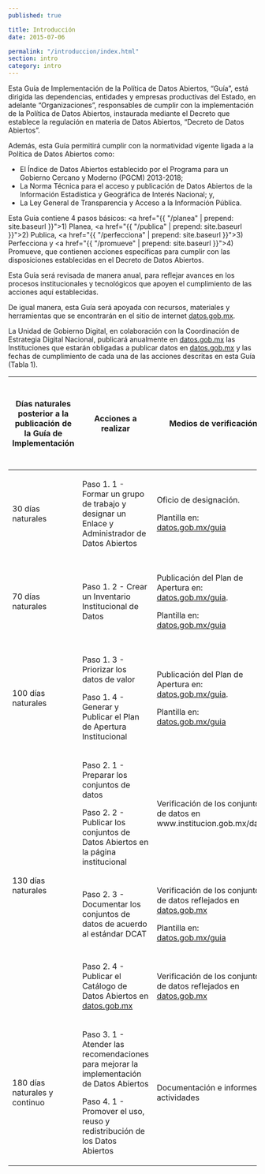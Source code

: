 ```yaml
---
published: true

title: Introducción
date: 2015-07-06

permalink: "/introduccion/index.html"
section: intro
category: intro
---
```


Esta Guía de Implementación de la Política de Datos Abiertos, “Guía”, está dirigida las dependencias, entidades y empresas productivas del Estado, en adelante “Organizaciones”, responsables de cumplir con la implementación de la Política de Datos Abiertos, instaurada mediante el Decreto que establece la regulación en materia de Datos Abiertos, “Decreto de Datos Abiertos”.

Además, esta Guía permitirá cumplir con la normatividad vigente ligada a la Política de Datos Abiertos como:

- El Índice de Datos Abiertos establecido por el Programa para un Gobierno Cercano y Moderno (PGCM) 2013-2018;
- La Norma Técnica para el acceso y publicación de Datos Abiertos de la Información Estadística y Geográfica de Interés Nacional; y,
- La Ley General de Transparencia y Acceso a la Información Pública.

Esta Guía contiene 4 pasos básicos: <a href="{{ "/planea" | prepend: site.baseurl }}">1) Planea</a>, <a href="{{ "/publica" | prepend: site.baseurl }}">2) Publica</a>, <a href="{{ "/perfecciona" | prepend: site.baseurl }}">3) Perfecciona</a> y <a href="{{ "/promueve" | prepend: site.baseurl }}">4) Promueve</a>, que contienen acciones específicas para cumplir con las disposiciones establecidas en el Decreto de Datos Abiertos.

Esta Guía será revisada de manera anual, para reflejar avances en los procesos institucionales y tecnológicos que apoyen el cumplimiento de las acciones aquí establecidas.

De igual manera, esta Guía será apoyada con recursos, materiales y herramientas que se encontrarán en el sitio de internet <a href="http://datos.gob.mx" target="_blank">datos.gob.mx</a>.

La Unidad de Gobierno Digital, en colaboración con la Coordinación de Estrategia Digital Nacional, publicará anualmente en <a href="http://datos.gob.mx" target="_blank">datos.gob.mx</a> las Instituciones que estarán obligadas a publicar datos en <a href="http://datos.gob.mx" target="_blank">datos.gob.mx</a> y las fechas de cumplimiento de cada una de las acciones descritas en esta Guía (Tabla 1).

<table>
    <thead>
        <tr>
            <th>Días naturales posterior a la publicación de la Guía de Implementación</th>
            <th>Acciones a realizar</th>
            <th>Medios de verificación</th>
            <th>Cumplimiento normativo del "Decreto de Datos Abiertos" y el Índice de Datos Abiertos del PGCM</th>
        </tr>
    </thead>
    <tbody>
        <tr>
            <td><p>30 días naturales</p></td>
            <td><p>Paso 1. 1 - Formar un grupo de trabajo y designar un Enlace y Administrador de Datos Abiertos</p></td>
            <td><p>Oficio de designación.</p><p>Plantilla en: <a href="http://datos.gob.mx/guia">datos.gob.mx/guia</a></p></td>
            <td><p>Decreto de Datos Abiertos e Índice de Datos Abiertos del PGCM</p></td>
        </tr>
        <tr>
            <td><p>70 días naturales</p></td>
            <td><p>Paso 1. 2 - Crear un Inventario Institucional de Datos</p></td>
            <td><p>Publicación del Plan de Apertura en: <a href="http://datos.gob.mx/guia">datos.gob.mx/guia</a>.</p><p>Plantilla en: <a href="http://datos.gob.mx/guia">datos.gob.mx/guia</a></p></td>
            <td><p>Decreto de Datos Abiertos e Índice de Datos Abiertos del PGCM</p></td>
        </tr>
        <tr>
            <td><p>100 días naturales</p></td>
            <td><p>Paso 1. 3 - Priorizar los datos de valor</p><p>Paso 1. 4 - Generar y Publicar el Plan de Apertura Institucional</p></td>
            <td><p>Publicación del Plan de Apertura en: <a href="http://datos.gob.mx/guia">datos.gob.mx/guia</a>.</p><p>Plantilla en: <a href="http://datos.gob.mx/guia">datos.gob.mx/guia</a></p></td>
            <td><p>Decreto de Datos Abiertos e Índice de Datos Abiertos del PGCM</p></td>
        </tr>
        <tr>
            <td rowspan="3"><p>130 días naturales</p></td>
            <td><p>Paso 2. 1 - Preparar los conjuntos de datos</p><p>Paso 2. 2 - Publicar los conjuntos de Datos Abiertos en la página institucional</p></td>
            <td><p>Verificación de los conjuntos de datos en www.institucion.gob.mx/datos</p></td>
            <td><p>Decreto de Datos Abiertos e Índice de Datos Abiertos del PGCM</p></td>
        </tr>
        <tr>
            <td><p>Paso 2. 3 - Documentar los conjuntos de datos de acuerdo al estándar DCAT</p></td>
            <td><p>Verificación de los conjuntos de datos reflejados en <a href="http://datos.gob.mx" target="_blank">datos.gob.mx</a></p><p>Plantilla en: <a href="http://datos.gob.mx/guia" target="_blank">datos.gob.mx/guia</a></p></td>
            <td><p>Decreto de Datos Abiertos</p></td>
        </tr>
        <tr>
            <td><p>Paso 2. 4 - Publicar el Catálogo de Datos Abiertos en <a href="http://datos.gob.mx" target="_blank">datos.gob.mx</a></p></td>
            <td><p>Verificación de los conjuntos de datos reflejados en <a href="http://datos.gob.mx" target="_blank">datos.gob.mx</a></p></td>
            <td><p>Decreto de Datos Abiertos</p></td>
        </tr>
        <tr>
            <td><p>180 días naturales y continuo</p></td>
            <td><p>Paso 3. 1 - Atender las recomendaciones para mejorar la implementación de Datos Abiertos</p><p>Paso 4. 1 - Promover el uso, reuso y redistribución de los Datos Abiertos</p></td>
            <td><p>Documentación e informes de actividades</p></td>
            <td><p>Decreto de Datos Abiertos</p></td>
        </tr>
    </tbody>
</table>